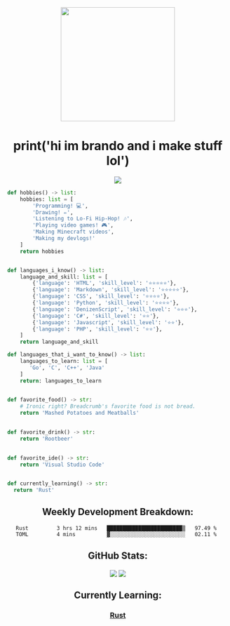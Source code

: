 <div align='center'>
  <img width='260' height='260' src='https://avatars.githubusercontent.com/u/63469489?v=4'>
</div>

<div align='center'>
  <h1>print('hi im brando and i make stuff lol')</h1>
</div>

<div align='center'>
  <img src='https://wakatime.com/badge/user/579d6e69-f91a-4a71-9119-b9f35cac7d1f.svg?style=for-the-badge'>
</div>

```python
def hobbies() -> list:
    hobbies: list = [
        'Programming! 💻',
        'Drawing! ✏',
        'Listening to Lo-Fi Hip-Hop! 🎶',
        'Playing video games! 🎮',
        'Making Minecraft videos',
        'Making my devlogs!'
    ]
    return hobbies


def languages_i_know() -> list:
    language_and_skill: list = [
        {'language': 'HTML', 'skill_level': '⭐⭐⭐⭐⭐'},
        {'language': 'Markdown', 'skill_level': '⭐⭐⭐⭐⭐'},
        {'language': 'CSS', 'skill_level': '⭐⭐⭐⭐'},
        {'language': 'Python', 'skill_level': '⭐⭐⭐⭐'},
        {'language': 'DenizenScript', 'skill_level': '⭐⭐⭐'},
        {'language': 'C#', 'skill_level': '⭐⭐'},
        {'language': 'Javascript', 'skill_level': '⭐⭐'},
        {'language': 'PHP', 'skill_level': '⭐⭐'},
    ]
    return language_and_skill

def languages_that_i_want_to_know() -> list:
    languages_to_learn: list = [
       'Go', 'C', 'C++', 'Java'
    ]
    return: languages_to_learn
    

def favorite_food() -> str:
    # Ironic right? Breadcrumb's favorite food is not bread.
    return 'Mashed Potatoes and Meatballs'
    

def favorite_drink() -> str:
    return 'Rootbeer'
    
    
def favorite_ide() -> str:
    return 'Visual Studio Code'


def currently_learning() -> str:
  return 'Rust'
```
<div align="center">

## Weekly Development Breakdown:
  
<!--START_SECTION:waka-->
```text
Rust         3 hrs 12 mins   ████████████████████████▒   97.49 % 
TOML         4 mins          ▓░░░░░░░░░░░░░░░░░░░░░░░░   02.11 % 
```
<!--END_SECTION:waka-->
  
## GitHub Stats:

<img align="center" src="https://github-readme-stats.vercel.app/api/top-langs/?username=BreadcrumbIsTaken&layout=compact&langs_count=8&custom_title=Breadcrumb%27s%20Most%20Used%20Langs%21&theme=radical" />

<img align="center" src="https://github-readme-stats.vercel.app/api?username=BreadcrumbIsTaken&count_private=true&show_icons=true&include_all_commits=true&custom_title=Breadcrumb%27s%20Super%20Kewl%20Github%20Stats%21%20%3AD&theme=radical" />

<div align="center">
  
## Currently Learning:
  
### **[Rust](https://rust-lang.org)**
</div>
